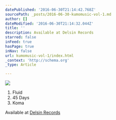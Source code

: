 ```yaml
---
datePublished: '2016-06-30T21:14:42.768Z'
sourcePath: _posts/2016-06-30-kumomusic-vol-1.md
author: []
dateModified: '2016-06-30T21:14:32.044Z'
title: ''
description: Available at Delsin Records
starred: false
inFeed: true
hasPage: true
inNav: false
url: kumomusic-vol-1/index.html
_context: 'http://schema.org'
_type: Article

---
```

![](https://the-grid-user-content.s3-us-west-2.amazonaws.com/c78a08df-10d1-403a-b59d-0caa5c692e5f.jpg)

1. Fluid
2. 45 Days
3. Koma

Available at [Delsin Records][0]

[0]: http://www.delsinrecords.com/release/159/james-kumo/kumomusic-vol-1 "James Kumo - Kumomusic Vol 1"
